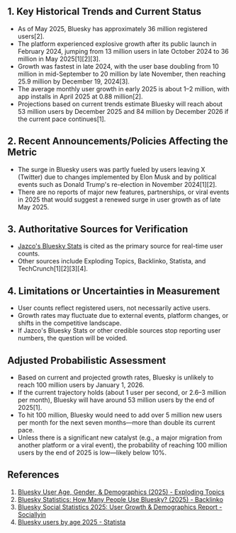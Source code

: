 ## 1. Key Historical Trends and Current Status

- As of May 2025, Bluesky has approximately 36 million registered users[2].
- The platform experienced explosive growth after its public launch in February 2024, jumping from 13 million users in late October 2024 to 36 million in May 2025[1][2][3].
- Growth was fastest in late 2024, with the user base doubling from 10 million in mid-September to 20 million by late November, then reaching 25.9 million by December 19, 2024[3].
- The average monthly user growth in early 2025 is about 1–2 million, with app installs in April 2025 at 0.88 million[2].
- Projections based on current trends estimate Bluesky will reach about 53 million users by December 2025 and 84 million by December 2026 if the current pace continues[1].

## 2. Recent Announcements/Policies Affecting the Metric

- The surge in Bluesky users was partly fueled by users leaving X (Twitter) due to changes implemented by Elon Musk and by political events such as Donald Trump's re-election in November 2024[1][2].
- There are no reports of major new features, partnerships, or viral events in 2025 that would suggest a renewed surge in user growth as of late May 2025.

## 3. Authoritative Sources for Verification

- [Jazco's Bluesky Stats](https://bsky.jazco.dev/stats) is cited as the primary source for real-time user counts.
- Other sources include Exploding Topics, Backlinko, Statista, and TechCrunch[1][2][3][4].

## 4. Limitations or Uncertainties in Measurement

- User counts reflect registered users, not necessarily active users.
- Growth rates may fluctuate due to external events, platform changes, or shifts in the competitive landscape.
- If Jazco's Bluesky Stats or other credible sources stop reporting user numbers, the question will be voided.

## Adjusted Probabilistic Assessment

- Based on current and projected growth rates, Bluesky is unlikely to reach 100 million users by January 1, 2026.
- If the current trajectory holds (about 1 user per second, or 2.6–3 million per month), Bluesky will have around 53 million users by the end of 2025[1].
- To hit 100 million, Bluesky would need to add over 5 million new users per month for the next seven months—more than double its current pace.
- Unless there is a significant new catalyst (e.g., a major migration from another platform or a viral event), the probability of reaching 100 million users by the end of 2025 is low—likely below 10%.

## References

1. [Bluesky User Age, Gender, & Demographics (2025) - Exploding Topics](https://explodingtopics.com/blog/bluesky-users)
2. [Bluesky Statistics: How Many People Use Bluesky? (2025) - Backlinko](https://backlinko.com/bluesky-statistics)
3. [Bluesky Social Statistics 2025: User Growth & Demographics Report - Sociallyin](https://sociallyin.com/resources/bluesky-statistics/)
4. [Bluesky users by age 2025 - Statista](https://www.statista.com/statistics/1552760/bluesky-global-users-age-group/)